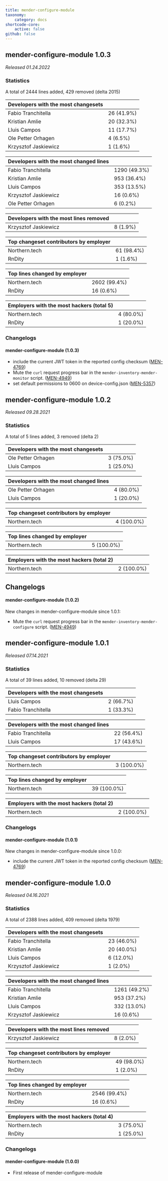 ```yaml
---
title: mender-configure-module
taxonomy:
    category: docs
shortcode-core:
    active: false
github: false
---
```


## mender-configure-module 1.0.3

_Released 01.24.2022_

### Statistics

A total of 2444 lines added, 429 removed (delta 2015)

| Developers with the most changesets | |
|---|---|
| Fabio Tranchitella | 26 (41.9%) |
| Kristian Amlie | 20 (32.3%) |
| Lluis Campos | 11 (17.7%) |
| Ole Petter Orhagen | 4 (6.5%) |
| Krzysztof Jaskiewicz | 1 (1.6%) |

| Developers with the most changed lines | |
|---|---|
| Fabio Tranchitella | 1290 (49.3%) |
| Kristian Amlie | 953 (36.4%) |
| Lluis Campos | 353 (13.5%) |
| Krzysztof Jaskiewicz | 16 (0.6%) |
| Ole Petter Orhagen | 6 (0.2%) |

| Developers with the most lines removed | |
|---|---|
| Krzysztof Jaskiewicz | 8 (1.9%) |

| Top changeset contributors by employer | |
|---|---|
| Northern.tech | 61 (98.4%) |
| RnDity | 1 (1.6%) |

| Top lines changed by employer | |
|---|---|
| Northern.tech | 2602 (99.4%) |
| RnDity | 16 (0.6%) |

| Employers with the most hackers (total 5) | |
|---|---|
| Northern.tech | 4 (80.0%) |
| RnDity | 1 (20.0%) |

### Changelogs

#### mender-configure-module (1.0.3)

* include the current JWT token in the reported config checksum
  ([MEN-4769](https://tracker.mender.io/browse/MEN-4769))
* Mute the `curl` request progress bar in the
  `mender-inventory-mender-monitor` script.
  ([MEN-4949](https://tracker.mender.io/browse/MEN-4949))
* set default permissions to 0600 on device-config.json
  ([MEN-5357](https://tracker.mender.io/browse/MEN-5357))


## mender-configure-module 1.0.2

_Released 09.28.2021_

### Statistics

A total of 5 lines added, 3 removed (delta 2)

| Developers with the most changesets | |
|---|---|
| Ole Petter Orhagen | 3 (75.0%) |
| Lluis Campos | 1 (25.0%) |

| Developers with the most changed lines | |
|---|---|
| Ole Petter Orhagen | 4 (80.0%) |
| Lluis Campos | 1 (20.0%) |

| Top changeset contributors by employer | |
|---|---|
| Northern.tech | 4 (100.0%) |

| Top lines changed by employer | |
|---|---|
| Northern.tech | 5 (100.0%) |

| Employers with the most hackers (total 2) | |
|---|---|
| Northern.tech | 2 (100.0%) |

## Changelogs

#### mender-configure-module (1.0.2)

New changes in mender-configure-module since 1.0.1:

* Mute the `curl` request progress bar in the
  `mender-inventory-mender-configure` script.
  ([MEN-4949](https://tracker.mender.io/browse/MEN-4949))


## mender-configure-module 1.0.1

_Released 07.14.2021_

### Statistics

A total of 39 lines added, 10 removed (delta 29)

| Developers with the most changesets | |
|---|---|
| Lluis Campos | 2 (66.7%) |
| Fabio Tranchitella | 1 (33.3%) |

| Developers with the most changed lines | |
|---|---|
| Fabio Tranchitella | 22 (56.4%) |
| Lluis Campos | 17 (43.6%) |

| Top changeset contributors by employer | |
|---|---|
| Northern.tech | 3 (100.0%) |

| Top lines changed by employer | |
|---|---|
| Northern.tech | 39 (100.0%) |

| Employers with the most hackers (total 2) | |
|---|---|
| Northern.tech | 2 (100.0%) |


### Changelogs

#### mender-configure-module (1.0.1)

New changes in mender-configure-module since 1.0.0:

* include the current JWT token in the reported config checksum
  ([MEN-4769](https://tracker.mender.io/browse/MEN-4769))

## mender-configure-module 1.0.0

_Released 04.16.2021_

### Statistics

A total of 2388 lines added, 409 removed (delta 1979)

| Developers with the most changesets | |
|---|---|
| Fabio Tranchitella | 23 (46.0%) |
| Kristian Amlie | 20 (40.0%) |
| Lluis Campos | 6 (12.0%) |
| Krzysztof Jaskiewicz | 1 (2.0%) |

| Developers with the most changed lines | |
|---|---|
| Fabio Tranchitella | 1261 (49.2%) |
| Kristian Amlie | 953 (37.2%) |
| Lluis Campos | 332 (13.0%) |
| Krzysztof Jaskiewicz | 16 (0.6%) |

| Developers with the most lines removed | |
|---|---|
| Krzysztof Jaskiewicz | 8 (2.0%) |

| Top changeset contributors by employer | |
|---|---|
| Northern.tech | 49 (98.0%) |
| RnDity | 1 (2.0%) |

| Top lines changed by employer | |
|---|---|
| Northern.tech | 2546 (99.4%) |
| RnDity | 16 (0.6%) |

| Employers with the most hackers (total 4) | |
|---|---|
| Northern.tech | 3 (75.0%) |
| RnDity | 1 (25.0%) |

### Changelogs

#### mender-configure-module (1.0.0)

* First release of mender-configure-module
